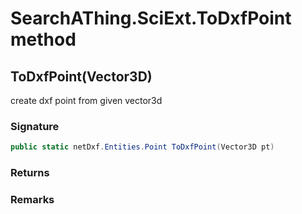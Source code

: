 # SearchAThing.SciExt.ToDxfPoint method
## ToDxfPoint(Vector3D)
create dxf point from given vector3d

### Signature
```csharp
public static netDxf.Entities.Point ToDxfPoint(Vector3D pt)
```
### Returns

### Remarks

